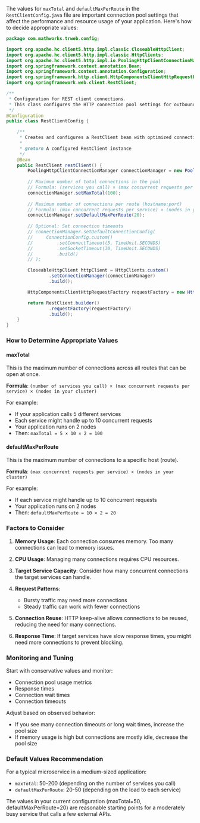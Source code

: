 The values for `maxTotal` and `defaultMaxPerRoute` in the `RestClientConfig.java` file are important connection pool settings that affect the performance and resource usage of your application. Here's how to decide appropriate values:

```java:src/main/java/com/mathworks/trweb/config/RestClientConfig.java
package com.mathworks.trweb.config;

import org.apache.hc.client5.http.impl.classic.CloseableHttpClient;
import org.apache.hc.client5.http.impl.classic.HttpClients;
import org.apache.hc.client5.http.impl.io.PoolingHttpClientConnectionManager;
import org.springframework.context.annotation.Bean;
import org.springframework.context.annotation.Configuration;
import org.springframework.http.client.HttpComponentsClientHttpRequestFactory;
import org.springframework.web.client.RestClient;

/**
 * Configuration for REST client connections.
 * This class configures the HTTP connection pool settings for outbound REST calls.
 */
@Configuration
public class RestClientConfig {

    /**
     * Creates and configures a RestClient bean with optimized connection pool settings.
     * 
     * @return A configured RestClient instance
     */
    @Bean
    public RestClient restClient() {
        PoolingHttpClientConnectionManager connectionManager = new PoolingHttpClientConnectionManager();
        
        // Maximum number of total connections in the pool
        // Formula: (services you call) × (max concurrent requests per service) × (nodes in your cluster)
        connectionManager.setMaxTotal(100);
        
        // Maximum number of connections per route (hostname:port)
        // Formula: (max concurrent requests per service) × (nodes in your cluster)
        connectionManager.setDefaultMaxPerRoute(20);
        
        // Optional: Set connection timeouts
        // connectionManager.setDefaultConnectionConfig(
        //     ConnectionConfig.custom()
        //         .setConnectTimeout(5, TimeUnit.SECONDS)
        //         .setSocketTimeout(30, TimeUnit.SECONDS)
        //         .build()
        // );

        CloseableHttpClient httpClient = HttpClients.custom()
                .setConnectionManager(connectionManager)
                .build();

        HttpComponentsClientHttpRequestFactory requestFactory = new HttpComponentsClientHttpRequestFactory(httpClient);

        return RestClient.builder()
                .requestFactory(requestFactory)
                .build();
    }
}
```

### How to Determine Appropriate Values

#### maxTotal
This is the maximum number of connections across all routes that can be open at once.

**Formula**: `(number of services you call) × (max concurrent requests per service) × (nodes in your cluster)`

For example:
- If your application calls 5 different services
- Each service might handle up to 10 concurrent requests
- Your application runs on 2 nodes
- Then: `maxTotal = 5 × 10 × 2 = 100`

#### defaultMaxPerRoute
This is the maximum number of connections to a specific host (route).

**Formula**: `(max concurrent requests per service) × (nodes in your cluster)`

For example:
- If each service might handle up to 10 concurrent requests
- Your application runs on 2 nodes
- Then: `defaultMaxPerRoute = 10 × 2 = 20`

### Factors to Consider

1. **Memory Usage**: Each connection consumes memory. Too many connections can lead to memory issues.

2. **CPU Usage**: Managing many connections requires CPU resources.

3. **Target Service Capacity**: Consider how many concurrent connections the target services can handle.

4. **Request Patterns**: 
   - Bursty traffic may need more connections
   - Steady traffic can work with fewer connections

5. **Connection Reuse**: HTTP keep-alive allows connections to be reused, reducing the need for many connections.

6. **Response Time**: If target services have slow response times, you might need more connections to prevent blocking.

### Monitoring and Tuning

Start with conservative values and monitor:
- Connection pool usage metrics
- Response times
- Connection wait times
- Connection timeouts

Adjust based on observed behavior:
- If you see many connection timeouts or long wait times, increase the pool size
- If memory usage is high but connections are mostly idle, decrease the pool size

### Default Values Recommendation

For a typical microservice in a medium-sized application:
- `maxTotal`: 50-200 (depending on the number of services you call)
- `defaultMaxPerRoute`: 20-50 (depending on the load to each service)

The values in your current configuration (maxTotal=50, defaultMaxPerRoute=20) are reasonable starting points for a moderately busy service that calls a few external APIs.
